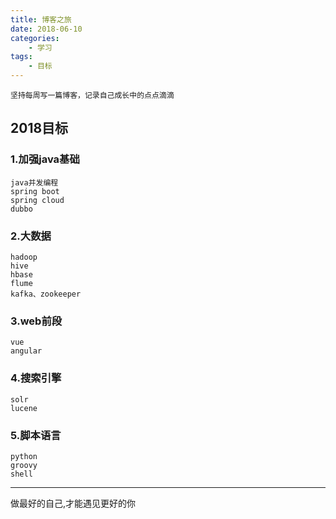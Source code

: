 ```yaml
---
title: 博客之旅
date: 2018-06-10
categories:
    - 学习
tags:
    - 目标
---
```

	坚持每周写一篇博客，记录自己成长中的点点滴滴

## 2018目标

### 1.加强java基础
```
java并发编程
spring boot
spring cloud
dubbo
```

<!-- more -->

### 2.大数据
```
hadoop
hive
hbase
flume
kafka、zookeeper
```

### 3.web前段
```
vue
angular
```

### 4.搜索引擎
```
solr
lucene
```

### 5.脚本语言
```
python
groovy
shell
```
---
做最好的自己,才能遇见更好的你